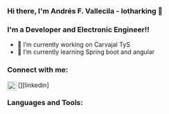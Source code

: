 ### Hi there, I'm Andrés F. Vallecila - lotharking 👋

### I'm a Developer and Electronic Engineer!!

- 🔭 I’m currently working on Carvajal TyS
- 🌱 I’m currently learning Spring boot and angular

### Connect with me:
[<img align="left" link="https://www.linkedin.com/in/andres-felipe-vallecilla-puentes/" width="22px" src="https://cdn.jsdelivr.net/npm/simple-icons@v3/icons/linkedin.svg" />][linkedin]

### Languages and Tools:

<!--
&nbsp;
[![Linkedin](https://i.stack.imgur.com/gVE0j.png) LinkedIn](https://www.linkedin.com/in/andres-felipe-vallecilla-puentes/)
[![GitHub](https://i.stack.imgur.com/tskMh.png) GitHub](https://github.com/)
-->
